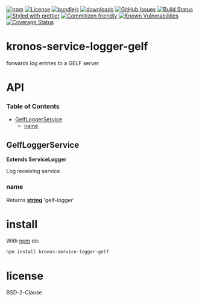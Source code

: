 [![npm](https://img.shields.io/npm/v/@kronos-integration/service-logger-gelf.svg)](https://www.npmjs.com/package/@kronos-integration/service-logger-gelf)
[![License](https://img.shields.io/badge/License-BSD%203--Clause-blue.svg)](https://opensource.org/licenses/BSD-3-Clause)
[![bundlejs](https://deno.bundlejs.com/?q=@kronos-integration/service-logger-gelf\&badge=detailed)](https://bundlejs.com/?q=@kronos-integration/service-logger-gelf)
[![downloads](http://img.shields.io/npm/dm/@kronos-integration/service-logger-gelf.svg?style=flat-square)](https://npmjs.org/package/@kronos-integration/service-logger-gelf)
[![GitHub Issues](https://img.shields.io/github/issues/Kronos-Integration/service-logger-gelf.svg?style=flat-square)](https://github.com/Kronos-Integration/service-logger-gelf/issues)
[![Build Status](https://img.shields.io/endpoint.svg?url=https%3A%2F%2Factions-badge.atrox.dev%2FKronos-Integration%2Fservice-logger-gelf%2Fbadge\&style=flat)](https://actions-badge.atrox.dev/Kronos-Integration/service-logger-gelf/goto)
[![Styled with prettier](https://img.shields.io/badge/styled_with-prettier-ff69b4.svg)](https://github.com/prettier/prettier)
[![Commitizen friendly](https://img.shields.io/badge/commitizen-friendly-brightgreen.svg)](http://commitizen.github.io/cz-cli/)
[![Known Vulnerabilities](https://snyk.io/test/github/Kronos-Integration/service-logger-gelf/badge.svg)](https://snyk.io/test/github/Kronos-Integration/service-logger-gelf)
[![Coverage Status](https://coveralls.io/repos/Kronos-Integration/service-logger-gelf/badge.svg)](https://coveralls.io/github/Kronos-Integration/service-logger-gelf)

# kronos-service-logger-gelf

forwards log entries to a GELF server

# API

<!-- Generated by documentation.js. Update this documentation by updating the source code. -->

### Table of Contents

*   [GelfLoggerService](#gelfloggerservice)
    *   [name](#name)

## GelfLoggerService

**Extends ServiceLogger**

Log receiving service

### name

Returns **[string](https://developer.mozilla.org/docs/Web/JavaScript/Reference/Global_Objects/String)** 'gelf-logger'

# install

With [npm](http://npmjs.org) do:

```shell
npm install kronos-service-logger-gelf
```

# license

BSD-2-Clause

